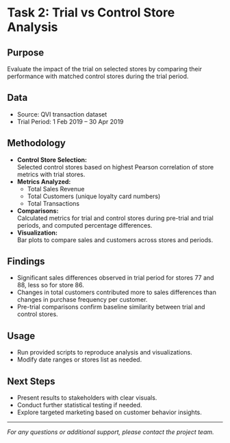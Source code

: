 # Task 2: Trial vs Control Store Analysis

## Purpose  
Evaluate the impact of the trial on selected stores by comparing their performance with matched control stores during the trial period.

## Data  
- Source: QVI transaction dataset  
- Trial Period: 1 Feb 2019 – 30 Apr 2019  

## Methodology  
- **Control Store Selection:**  
  Selected control stores based on highest Pearson correlation of store metrics with trial stores.  
- **Metrics Analyzed:**  
  - Total Sales Revenue  
  - Total Customers (unique loyalty card numbers)  
  - Total Transactions  
- **Comparisons:**  
  Calculated metrics for trial and control stores during pre-trial and trial periods, and computed percentage differences.  
- **Visualization:**  
  Bar plots to compare sales and customers across stores and periods.

## Findings  
- Significant sales differences observed in trial period for stores 77 and 88, less so for store 86.  
- Changes in total customers contributed more to sales differences than changes in purchase frequency per customer.  
- Pre-trial comparisons confirm baseline similarity between trial and control stores.

## Usage  
- Run provided scripts to reproduce analysis and visualizations.  
- Modify date ranges or stores list as needed.  

## Next Steps  
- Present results to stakeholders with clear visuals.  
- Conduct further statistical testing if needed.  
- Explore targeted marketing based on customer behavior insights.

---

*For any questions or additional support, please contact the project team.*

